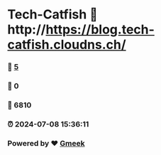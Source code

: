 # Tech-Catfish :link: http://https://blog.tech-catfish.cloudns.ch/ 
### :page_facing_up: [5](http://https://blog.tech-catfish.cloudns.ch//tag.html) 
### :speech_balloon: 0 
### :hibiscus: 6810 
### :alarm_clock: 2024-07-08 15:36:11 
### Powered by :heart: [Gmeek](https://github.com/Meekdai/Gmeek)
